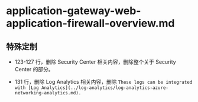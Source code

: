 # application-gateway-web-application-firewall-overview.md

## 特殊定制

* 123-127 行，删除 Security Center 相关内容，删除整个关于 Security Center 的部分。

* 131 行，删除 Log Analytics 相关内容，删除 `These logs can be integrated with [Log Analytics](../log-analytics/log-analytics-azure-networking-analytics.md).`